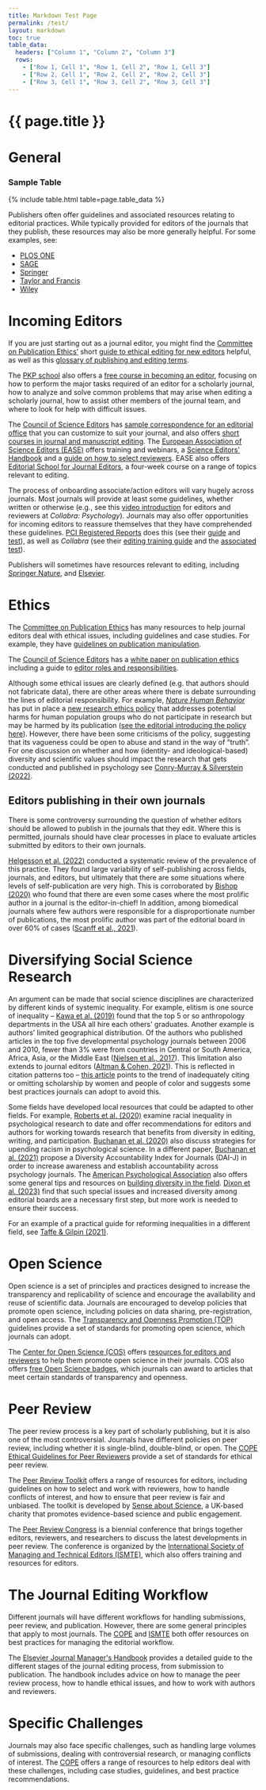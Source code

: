 ```yaml
---
title: Markdown Test Page
permalink: /test/
layout: markdown
toc: true
table_data:
  headers: ["Column 1", "Column 2", "Column 3"]
  rows:
    - ["Row 1, Cell 1", "Row 1, Cell 2", "Row 1, Cell 3"]
    - ["Row 2, Cell 1", "Row 2, Cell 2", "Row 2, Cell 3"]
    - ["Row 3, Cell 1", "Row 3, Cell 2", "Row 3, Cell 3"]
---
```


# {{ page.title }}

# General

### Sample Table

<!-- Include the table -->
<!-- <pre>{{ page.table_data | jsonify }}</pre> -->
<!-- {{ page.table_data | inspect }} -->
{% include table.html table=page.table_data %}

Publishers often offer guidelines and associated resources relating to editorial practices. While typically provided for editors of the journals that they publish, these resources may also be more generally helpful. For some examples, see:

- [PLOS ONE](https://journals.plos.org/plosone/s/resources-for-editors)
- [SAGE](https://us.sagepub.com/en-us/nam/resources-journal-authors-and-editors)
- [Springer](https://www.springer.com/gp/authors-editors/editors)
- [Taylor and Francis](https://editorresources.taylorandfrancis.com/)
- [Wiley](https://authorservices.wiley.com/editors/index.html)

# Incoming Editors

If you are just starting out as a journal editor, you might find the [Committee on Publication Ethics’](https://publicationethics.org/) short [guide to ethical editing for new editors](https://publicationethics.org/resources/guidelines-new/short-guide-ethical-editing-new-editors) helpful, as well as this [glossary of publishing and editing terms](https://www.pauldudenhefer.net/glossary-of-publishing-and-editing-terms).

The [PKP school](https://pkpschool.sfu.ca/about/) also offers a [free course in becoming an editor](https://pkpschool.sfu.ca/courses/becoming-an-editor/), focusing on how to perform the major tasks required of an editor for a scholarly journal, how to analyze and solve common problems that may arise when editing a scholarly journal, how to assist other members of the journal team, and where to look for help with difficult issues.

The [Council of Science Editors](https://www.councilscienceeditors.org/) has [sample correspondence for an editorial office](https://www.councilscienceeditors.org/resource-library/editorial-policies/sample-correspondence-for-an-editorial-office/) that you can customize to suit your journal, and also offers [short courses in journal and manuscript editing](https://www.councilscienceeditors.org/resource-library/cse-short-course-descriptions/). The [European Association of Science Editors (EASE)](https://ease.org.uk/) offers training and webinars, a [Science Editors' Handbook](https://ease.org.uk/publications/science-editors-handbook/) and a [guide on how to select reviewers](https://ease.org.uk/communities/peer-review-committee/peer-review-toolkit/how-to-select-reviewers/). EASE also offers [Editorial School for Journal Editors](https://ease.org.uk/ease-events/training/editorial-school-for-journal-editors/), a four-week course on a range of topics relevant to editing.

The process of onboarding associate/action editors will vary hugely across journals. Most journals will provide at least some guidelines, whether written or otherwise (e.g., see this [video introduction](https://www.youtube.com/watch?v=3eTA2YkzqFc) for editors and reviewers at *Collabra: Psychology*). Journals may also offer opportunities for incoming editors to reassure themselves that they have comprehended these guidelines. [PCI Registered Reports](https://rr.peercommunityin.org/about/about) does this (see their [guide](https://rr.peercommunityin.org/help/guide_for_recommenders#h_177144648851613645297185) and [test](https://docs.google.com/forms/d/e/1FAIpQLSdoEQ3cfWdDmRixeq8oGUoTN-bVtcdOtriOVDveDMg3bULAeQ/viewform)), as well as *Collabra* (see their [editing training guide](https://docs.google.com/presentation/d/1zzEItmrMQpA3stKTL2X4Sl1XFCq6Qbi1uTYEwHb6-zE/edit#slide=id.g1acac551868_0_119) and the [associated test](https://docs.google.com/forms/d/e/1FAIpQLSc73GmDVYXZOHCewcm17KA_IKNHaXmgK-LT29SEeUCoQjoJXA/viewform)).

Publishers will sometimes have resources relevant to editing, including [Springer Nature](https://www.springernature.com/gp/editors/editor-courses), and [Elsevier](https://researcheracademy.elsevier.com/editor-essentials/editor-essentials).

# Ethics

The [Committee on Publication Ethics](https://publicationethics.org/) has many resources to help journal editors deal with ethical issues, including guidelines and case studies. For example, they have [guidelines on publication manipulation](https://publicationethics.org/files/Systematic_manipulation_of_the_publication_process.pdf).

The [Council of Science Editors](https://www.councilscienceeditors.org/) has a [white paper on publication ethics](https://www.councilscienceeditors.org/resource-library/editorial-policies/white-paper-on-publication-ethics/) including a guide to [editor roles and responsibilities](https://www.councilscienceeditors.org/resource-library/editorial-policies/white-paper-on-publication-ethics/2-1-editor-roles-and-responsibilities/).

Although some ethical issues are clearly defined (e.g. that authors should not fabricate data), there are other areas where there is debate surrounding the lines of editorial responsibility. For example, [*Nature Human Behavior*](https://www.nature.com/nathumbehav/) has put in place a [new research ethics policy](https://www.nature.com/nature-portfolio/editorial-policies/ethics-and-biosecurity) that addresses potential harms for human population groups who do not participate in research but may be harmed by its publication ([see the editorial introducing the policy here](https://www.nature.com/articles/s41562-022-01443-2)). However, there have been some criticisms of the policy, suggesting that its vagueness could be open to abuse and stand in the way of “truth”. For one discussion on whether and how (identity- and ideological-based) diversity and scientific values should impact the research that gets conducted and published in psychology see [Conry-Murray & Silverstein (2022)](https://doi.org/10.31234/osf.io/cskg2).

## Editors publishing in their own journals

There is some controversy surrounding the question of whether editors should be allowed to publish in the journals that they edit. Where this is permitted, journals should have clear processes in place to evaluate articles submitted by editors to their own journals.

[Helgesson et al. (2022)](https://doi.org/10.1002/leap.1449) conducted a systematic review of the prevalence of this practice. They found large variability of self-publishing across fields, journals, and editors, but ultimately that there are some situations where levels of self-publication are very high. This is corroborated by [Bishop (2020)](http://deevybee.blogspot.com/2020/08/pepiops-prolific-editors-who-publish-in.html) who found that there are even some cases where the most prolific author in a journal is the editor-in-chief! In addition, among biomedical journals where few authors were responsible for a disproportionate number of publications, the most prolific author was part of the editorial board in over 60% of cases ([Scanff et al., 2021](https://doi.org/10.1371/journal.pbio.3001525)).

# Diversifying Social Science Research

An argument can be made that social science disciplines are characterized by different kinds of systemic inequality. For example, elitism is one source of inequality – [Kawa et al. (2019)](https://doi.org/10.1111/aman.13158) found that the top 5 or so anthropology departments in the USA all hire each others' graduates. Another example is authors’ limited geographical distribution. Of the authors who published articles in the top five developmental psychology journals between 2006 and 2010, fewer than 3% were from countries in Central or South America, Africa, Asia, or the Middle East ([Nielsen et al., 2017](https://doi-org.libezproxy2.syr.edu/10.1016/j.jecp.2017.04.017)). This limitation also extends to journal editors ([Altman & Cohen, 2021](http://www.doi.org/10.31235/osf.io/4nq97)). This is reflected in citation patterns too – [this article](https://www.insidehighered.com/advice/2021/08/27/entrenched-inequity-not-appropriately-citing-scholarship-women-and-people-color) points to the trend of inadequately citing or omitting scholarship by women and people of color and suggests some best practices journals can adopt to avoid this.

Some fields have developed local resources that could be adapted to other fields. For example, [Roberts et al. (2020)](https://doi.org/10.1177/1745691620927709) examine racial inequality in psychological research to date and offer recommendations for editors and authors for working towards research that benefits from diversity in editing, writing, and participation. [Buchanan et al. (2020)](https://doi.org/10.31234/osf.io/6nk4x) also discuss strategies for upending racism in psychological science. In a different paper, [Buchanan et al. (2021)](https://doi.org/10.31234/osf.io/zp9em) propose a Diversity Accountability Index for Journals (DAI-J) in order to increase awareness and establish accountability across psychology journals. The [American Psychological Association](https://www.apa.org/) also offers some general tips and resources on [building diversity in the field](https://www.apa.org/about/apa/equity-diversity-inclusion/publications/editorial-board-members). [Dixon et al. (2023)](https://doi.org/10.31234/osf.io/5me2z) find that such special issues and increased diversity among editorial boards are a necessary first step, but more work is needed to ensure their success.

For an example of a practical guide for reforming inequalities in a different field, see [Taffe & Gilpin (2021)](https://doi.org/10.1152/ajpendo.00330.2020).

# Open Science

Open science is a set of principles and practices designed to increase the transparency and replicability of science and encourage the availability and reuse of scientific data. Journals are encouraged to develop policies that promote open science, including policies on data sharing, pre-registration, and open access. The [Transparency and Openness Promotion (TOP)](https://www.cos.io/initiatives/top-guidelines) guidelines provide a set of standards for promoting open science, which journals can adopt.

The [Center for Open Science (COS)](https://www.cos.io/) offers [resources for editors and reviewers](https://www.cos.io/editors-and-reviewers) to help them promote open science in their journals. COS also offers [free Open Science badges](https://www.cos.io/initiatives/badges), which journals can award to articles that meet certain standards of transparency and openness.

# Peer Review

The peer review process is a key part of scholarly publishing, but it is also one of the most controversial. Journals have different policies on peer review, including whether it is single-blind, double-blind, or open. The [COPE Ethical Guidelines for Peer Reviewers](https://publicationethics.org/resources/guidelines-new/cope-ethical-guidelines-peer-reviewers) provide a set of standards for ethical peer review.

The [Peer Review Toolkit](https://peerreview.ac.uk/) offers a range of resources for editors, including guidelines on how to select and work with reviewers, how to handle conflicts of interest, and how to ensure that peer review is fair and unbiased. The toolkit is developed by [Sense about Science](https://www.senseaboutscience.org/), a UK-based charity that promotes evidence-based science and public engagement.

The [Peer Review Congress](https://peerreviewcongress.org/) is a biennial conference that brings together editors, reviewers, and researchers to discuss the latest developments in peer review. The conference is organized by the [International Society of Managing and Technical Editors (ISMTE)](https://www.ismte.org/), which also offers training and resources for editors.

# The Journal Editing Workflow

Different journals will have different workflows for handling submissions, peer review, and publication. However, there are some general principles that apply to most journals. The [COPE](https://publicationethics.org/) and [ISMTE](https://www.ismte.org/) both offer resources on best practices for managing the editorial workflow.

The [Elsevier Journal Manager's Handbook](https://www.elsevier.com/editors/journal-managers-handbook) provides a detailed guide to the different stages of the journal editing process, from submission to publication. The handbook includes advice on how to manage the peer review process, how to handle ethical issues, and how to work with authors and reviewers.

# Specific Challenges

Journals may also face specific challenges, such as handling large volumes of submissions, dealing with controversial research, or managing conflicts of interest. The [COPE](https://publicationethics.org/) offers a range of resources to help editors deal with these challenges, including case studies, guidelines, and best practice recommendations.